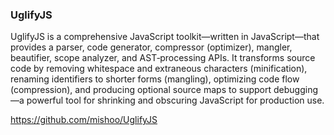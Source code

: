 
### UglifyJS

UglifyJS is a comprehensive JavaScript toolkit—written in JavaScript—that provides a parser, code generator, compressor (optimizer), mangler, beautifier, scope analyzer, and AST‑processing APIs.
It transforms source code by removing whitespace and extraneous characters (minification), renaming identifiers to shorter forms (mangling), optimizing code flow (compression), and producing optional source maps to support debugging—a powerful tool for shrinking and obscuring JavaScript for production use.

https://github.com/mishoo/UglifyJS
